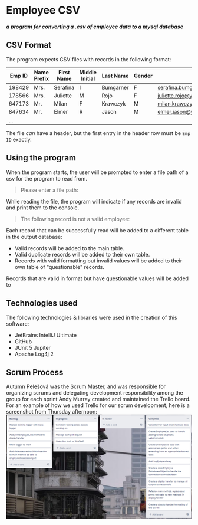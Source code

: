 # Employee CSV
***a program for converting a .csv of employee data to a mysql database***

## CSV Format
The program expects CSV files with records in the following format:

|Emp ID|Name Prefix|First Name|Middle Initial|Last Name|Gender|E-Mail|Date of Birth|Date of Joining|Salary
|---|---|---|---|---|---|---|---|---|---|
|198429|Mrs.|Serafina|I|Bumgarner|F|serafina.bumgarner@exxonmobil.com|9/21/1982|2/1/2008|69294|
|178566|Mrs.|Juliette|M|Rojo|F|juliette.rojo@yahoo.co.uk|5/8/1967|6/4/2011|193912|
|647173|Mr.|Milan|F|Krawczyk|M|milan.krawczyk@hotmail.com|4/4/1980|1/19/2012|123681|
|847634|Mr.|Elmer|R|Jason|M|elmer.jason@yahoo.com|4/9/1996|5/28/2017|93504|
|...|

The file *can* have a header, but the first entry in the header row must be `Emp ID` exactly.

## Using the program
When the program starts, the user will be prompted to enter a file path of a csv for the program to read from.
> Please enter a file path: 

While reading the file, the program will indicate if any records are invalid and print them to the console.
> The following record is not a valid employee: 

Each record that can be successfully read will be added to a different table in the output database:
- Valid records will be added to the main table.
- Valid duplicate records will be added to their own table.
- Records with valid formatting but invalid values will be added to their own table of "questionable" records.

Records that are valid in format but have questionable values will be added to 

## Technologies used
The following technologies & libraries were used in the creation of this software:
- JetBrains IntelliJ Ultimate
- GitHub
- JUnit 5 Jupiter
- Apache Log4j 2

## Scrum Process
Autumn Pelešová was the Scrum Master, and was responsible for organizing scrums and delegating development responsibility among the group for each sprint
Andy Murray created and maintained the Trello board.
For an example of how we used Trello for our scrum development, here is a screenshot from Thursday afternoon:
![Trello Thu PM](img/trello-thu-pm.png)